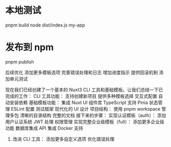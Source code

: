 
# 本地测试
pnpm build
node dist/index.js my-app

# 发布到 npm
pnpm publish


后续优化
添加更多模板选项
完善错误处理和日志
增加进度指示
提供回滚机制
添加单元测试


现在我们已经创建了一个基本的 Nuxt3 CLI 工具和基础模板。让我们总结一下已完成的工作：
CLI 工具功能：
支持创建新项目
提供多种模板选择
交互式配置
自动安装依赖
基础模板功能：
集成 Nuxt UI 组件库
TypeScript 支持
Pinia 状态管理
ESLint 配置
测试框架
现代化的 UI 设计
项目结构：
使用 pnpm workspace 管理多包
清晰的目录结构
完整的文档
接下来的步骤：
实现认证模板（auth）：
添加用户认证系统
JWT 处理
权限管理
实现完整企业级模板（full）：
添加更多企业级功能
数据库集成
API 集成
Docker 支持
1. 改进 CLI 工具：
添加更多自定义选项
优化错误处理
